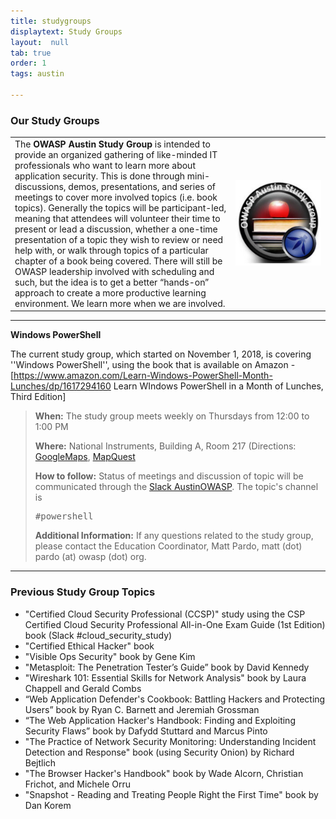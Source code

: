 ```yaml
---
title: studygroups
displaytext: Study Groups
layout:  null
tab: true
order: 1
tags: austin

---
```


### Our Study Groups ###

<table>
  <tr><td width="70%">
    The <strong>OWASP Austin Study Group</strong> is intended to provide an organized gathering of like-minded IT professionals who want to learn more about application security.   This is done through mini-discussions, demos, presentations, and series of meetings to cover more involved topics (i.e. book topics).   Generally the topics will be participant-led, meaning that attendees will volunteer their time to present or lead a discussion, whether a one-time presentation of a topic they wish to review or need help with, or walk through topics of a particular chapter of a book being covered.  There will still be OWASP leadership involved with scheduling and such, but the idea is to get a better “hands-on” approach to create a more productive learning environment.  We learn more when we are involved.</td>
    <td><img src="assets/images/OWASP_Austin_Study_Group_sm.png" alt="Study Group Logo"/></td>
  </tr>
</table>

----

**Windows PowerShell**

The current study group, which started on November 1, 2018, is covering ''Windows PowerShell'', using the book that is available on Amazon - [https://www.amazon.com/Learn-Windows-PowerShell-Month-Lunches/dp/1617294160 Learn WIndows PowerShell in a Month of Lunches, Third Edition]

  
<blockquote>
  
**When:**  The study group meets weekly on Thursdays from 12:00 to 1:00 PM

**Where:**  National Instruments, Building A, Room 217 (Directions: [GoogleMaps](https://www.google.com/maps/place/National+Instruments/@30.4077179,-97.7268262,17z/data#!3m1!4b1!4m2!3m1!1s0x865b34c37397e56b:0x765d5bc26a58ce96), [MapQuest](http://www.mapquest.com/maps?address#11500+N+Mo+Pac+Expy&city#Austin&state#TX&zipcode#78759&redirect#true)

**How to follow:** Status of meetings and discussion of topic will be communicated through the [Slack AustinOWASP](https://austinowasp.slack.com).  The topic's channel is <pre>#powershell</pre>

**Additional Information:** If any questions related to the study group, please contact the Education Coordinator, Matt Pardo, matt (dot) pardo (at) owasp (dot) org.

</blockquote>

----

### Previous Study Group Topics ###

* "Certified Cloud Security Professional (CCSP)" study using the CSP Certified Cloud Security Professional All-in-One Exam Guide (1st Edition) book (Slack #cloud_security_study)
* "Certified Ethical Hacker" book
* "Visible Ops Security" book by Gene Kim
* "Metasploit: The Penetration Tester’s Guide” book by David Kennedy
* "Wireshark 101: Essential Skills for Network Analysis" book by Laura Chappell and Gerald Combs
* “Web Application Defender's Cookbook: Battling Hackers and Protecting Users” book by Ryan C. Barnett and Jeremiah Grossman
* “The Web Application Hacker's Handbook: Finding and Exploiting Security Flaws” book by Dafydd Stuttard and Marcus Pinto
* "The Practice of Network Security Monitoring: Understanding Incident Detection and Response" book (using Security Onion) by Richard Bejtlich
* "The Browser Hacker's Handbook" book by Wade Alcorn, Christian Frichot, and Michele Orru
* "Snapshot - Reading and Treating People Right the First Time" book by Dan Korem

